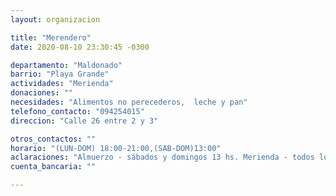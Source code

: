 ```yaml
---
layout: organizacion

title: "Merendero"
date: 2020-08-10 23:30:45 -0300

departamento: "Maldonado"
barrio: "Playa Grande"
actividades: "Merienda"
donaciones: ""
necesidades: "Alimentos no perecederos,  leche y pan"
telefono_contacto: "094254015"
direccion: "Calle 26 entre 2 y 3"

otros_contactos: ""
horario: "(LUN-DOM) 18:00-21:00,(SAB-DOM)13:00"
aclaraciones: "Almuerzo - sábados y domingos 13 hs. Merienda - todos los días 18 hs. Cena- todos los días de 19 a 21 hs. LLEVAR TAZA, TUPPER Y CUBIERTOS"
cuenta_bancaria: ""

---
```

